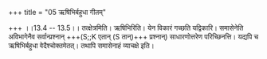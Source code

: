 +++
title = "05 ऋषिभिर्बहुधा गीतम्"

+++
।।13.4 -- 13.5।। तत्क्षेत्रमिति। ऋषिभिरिति। येन विकारं गच्छति यद्विकारि। समासेनेति अविभागेनैव सर्वान्प्रश्नान् +++(S;;K एतान् (S तान्)+++ प्रश्नान्) साधारणोत्तरेण परिच्छिनत्ति। यद्यपि च ऋषिभिर्बहुधा वेदैश्चोक्तमेतत्। तथापि समासेनाहं व्याचक्षे इति।
